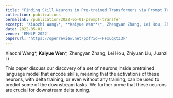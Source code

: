```yaml
---
title: "Finding Skill Neurons in Pre-trained Transformers via Prompt Tuning"
collection: publications
permalink: /publication/2022-05-01-prompt-transfer
excerpt: 'Xiaozhi Wang\*, **Kaiyue Wen**\*, Zhengyan Zhang, Lei Hou, Zhiyuan Liu, Juanzi Li'
date: 2022-05-01
venue: 'EMNLP 2022'
paperurl: 'https://openreview.net/pdf?id=-FFxLqKt33k'
---
```

Xiaozhi Wang\*, **Kaiyue Wen**\*, Zhengyan Zhang, Lei Hou, Zhiyuan Liu, Juanzi Li

This paper discuss our discovery of a set of neurons inside pretrained language model that encode skills, meaning that the activations of these neurons, with delta training, or even without any training, can be used to predict some of the downstream tasks. We further prove that these neurons are crucial for downstream delta tuning.
